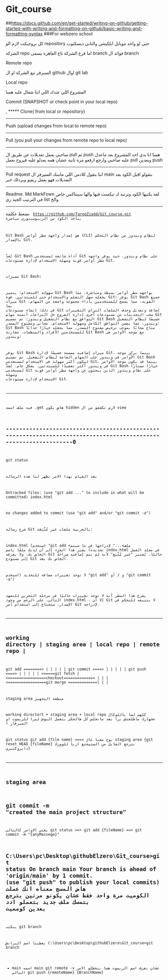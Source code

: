 # Git_course
##https://docs.github.com/en/get-started/writing-on-github/getting-started-with-writing-and-formatting-on-github/basic-writing-and-formatting-syntax
###For webzero school

كل بروجيكت لازم الو repository
حتى لو واحد موبايل ابلكيشن والتاني ديسكتوب

الشركة repo اما فرع الشركة تاع القاهرة يسمى branch
فوائد ال branch

Remote repo

السيرفر تبع الشركة او ال github اوال git lab

Local repo

المشروع اللي عندك اللي انتا شغال عليه هسا

Commit (SNAPSHOT or check point in your local repo) 

, *****
Clone( from local or repository) 

********
Push (upload changes from local to remote repo) 

******
Pull (you pull your changes from remote repo  to local repo)
*********
صاحبي بعمل تعديلات عن طريق ال pull ثم push
هسا انا بدي اخد المشروع بعد ماعدل عليه صاحبي وارجع ارفعو مرة تانية عشان همه يعدلو عليه
فبروح بعمل pull وبعدين push

*****
Pull request
انتا بتقول للادمن اللي ماسك السيرفر ال main 
بتقولو اقبل الكود بعد التعديلات فهو بعمل ريفيو وبردلك خبر
******
Readme. Md
MarkFown
لغة يكتبها  الكود ونرتبه ك تيكست فيها
والها سينتاكس خاص في الترتيب الجيد زي list
والخ
*************
  نضغط عكلمة <code>
https://github.com/TareqZiadd/Git_course.git
بناخد الكود من الريبوسيتوري مباشرة


Git Bash هو إصدار واجهة سطر أوامر (CLI) لنظام ويندوز من نظام التحكم بالإصدار Git.

يُعدّ Git Bash أداة شائعة لمستخدمي Git على نظام ويندوز، حيث يوفر واجهة سطر أوامر قوية وسهلة الاستخدام لإدارة مستودعات Git.

مميزات Git Bash:

سهولة الاستخدام: يتميز Git Bash بواجهة سطر أوامر بسيطة ومباشرة، مما يجعله سهل التعلم والاستخدام حتى للمبتدئين.
قوة Git: يوفر Git Bash جميع ميزات Git القوية، مما يسمح للمستخدمين بأداء مجموعة واسعة من المهام، بما في ذلك:
إنشاء مستودعات Git
إضافة وتعديل وحذف الملفات
التزام التغييرات
سحب التحديثات من مستودعات أخرى
إدارة الفروع
حل النزاعات
أتمتة مهام Git
التوافق مع نظام التشغيل ويندوز: تم تصميم Git Bash خصيصًا لنظام التشغيل ويندوز، مما يضمن التوافق الكامل وسهولة الاستخدام.
مجاني ومفتوح المصدر: Git Bash متاح مجانًا بموجب ترخيص مفتوح المصدر، مما يجعله خيارًا جذابًا للمستخدمين الأفراد والمنظمات.
مقارنة Git Bash مع موجه الأوامر في ويندوز:

يوفر Git Bash ميزات إضافية مصممة خصيصًا لإدارة Git، بينما يركز موجه الأوامر في ويندوز على المهام العامة لنظام التشغيل.
تم تصميم Git Bash ليكون أكثر سهولة في الاستخدام لمستخدمي Git، بينما قد يكون موجه الأوامر في ويندوز أكثر تعقيدًا للمبتدئين.
بشكل عام، يُعدّ Git Bash خيارًا ممتازًا لمستخدمي Git على نظام ويندوز الذين يبحثون عن واجهة سطر أوامر قوية وسهلة الاستخدام لإدارة مستودعات Git.

--------------------------------------------------------------------------------------------------------------------------------------------------------------------------------------
فيه ملف اسمه .get
هاض بكون 
hidden
لازم تكشفو من ال
view

----------------------------------------------------------------------------------------------------------------0
-------------------------------------------------------------------------------------------------------------------------
git status

بعد القيام بهذا الامر
تظهر لنا هذه الرسالة


Untracked files:
  (use "git add <file>..." to include in what will be committed)
        index.html

no changes added to commit (use "git add" and/or "git commit -a")


شرح رسالة Git بالعربية 
ملفات غير مُتَّبَعَة:

index.html (استخدم "git add <ملف>..." لإدراجها في ما سيتم تحديده)
يشير هذا الجزء إلى أن لديك ملفًا باسم index.html في مجلد العمل الخاص بك، ولا يعرفه Git حاليًا. يُعتبر "غير مُتَّبَع" لأنه لم يتم إضافته صراحةً إلى مستودع Git الخاص بك بعد.

لا توجد تغييرات مضافة للتحديد (استخدم "git add" و / أو "git commit -a")

يشرح هذا السطر أنه لا توجد تغييرات حاليًا في مرحلة التخزين للتعهد التالي. على الرغم من وجود index.html ، إلا أن Git لا يتتبعه للتحكم في الإصدار. ستحتاج إلى استخدام أمر Git لإدراجه.

----------------------------------------------------------------------------------------------------------------------
working directory  |     staging area    |   local repo   |    remote  repo   |
---------------------------------------------------------------------------------------------------------
git add ========>  |                     |                |                   |
                   |   git commit ====>  |                |                   |
                   |                     | git push ====> |                   |
                   |                     |                |  <=====git fetch  |
<=================checkout============== |                |                   |
<=================git merge =============|                |                   |




staging area منطقة التجهيز

working directort + staging area + local repo كلهم لسا باللوكال عجهازك ماطلعتش برا
بعد ماتخلص كل هالحكي بتعمل البوش لبرا للريموت او السيرفار ا


git status
git add {file name}  ==== بوح معنا عال staging area
{git reset HEAD {fileName} بترجع الفايل من الستيجنغ اريا للوورك دايروكتيري}

-------------------------------------------------------------------------------
staging area
---------------------------------------------------------------------------
git commit -m "created the main project structure"
---------------------------------------------------------------------------------


يعني الاوامر كالتالي
git status ==> git add {fileName} ==> git commit -m "{anyMassege}"

C:\Users\pc\Desktop\githubElzero\Git_course>git status
On branch main
Your branch is ahead of 'origin/main' by 1 commit.
  (use "git push" to publish your local commits)
  هاض المسج معناه انك عملت الكوميت مرة واحد فقط
  عشان يكونو مرتين بترجع بتمسك ملف جديد بتعملو ادد بعدين كومميت
  -------------------------------------------------------------------
  بنكتب
  git branch

بعطينا اسم البرانش
C:\Users\pc\Desktop\githubElzero\Git_course>git branch
* main
اسمه
main
git remote -v عشان نعرف اسم الريموت
هسا بنحطلو الامر التالي
git push {remoteName} {BranchName}



